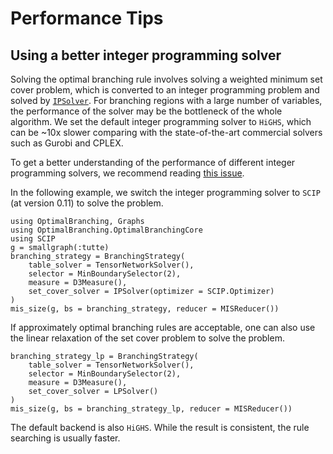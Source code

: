 # Performance Tips

## Using a better integer programming solver

Solving the optimal branching rule involves solving a weighted minimum set cover problem, which is converted to an integer programming problem and solved by [`IPSolver`](@ref).
For branching regions with a large number of variables, the performance of the solver may be the bottleneck of the whole algorithm.
We set the default integer programming solver to `HiGHS`, which can be ~10x slower comparing with the state-of-the-art commercial solvers such as Gurobi and CPLEX.

To get a better understanding of the performance of different integer programming solvers, we recommend reading [this issue](https://github.com/ArrogantGao/OptimalBranching.jl/issues/36).

In the following example, we switch the integer programming solver to `SCIP` (at version 0.11) to solve the problem.

```@repl performance_tips
using OptimalBranching, Graphs
using OptimalBranching.OptimalBranchingCore
using SCIP
g = smallgraph(:tutte)
branching_strategy = BranchingStrategy(
    table_solver = TensorNetworkSolver(),
    selector = MinBoundarySelector(2),
    measure = D3Measure(),
    set_cover_solver = IPSolver(optimizer = SCIP.Optimizer)
)
mis_size(g, bs = branching_strategy, reducer = MISReducer())
```

If approximately optimal branching rules are acceptable, one can also use the linear relaxation of the set cover problem to solve the problem.
```@repl performance_tips
branching_strategy_lp = BranchingStrategy(
    table_solver = TensorNetworkSolver(),
    selector = MinBoundarySelector(2),
    measure = D3Measure(),
    set_cover_solver = LPSolver()
)
mis_size(g, bs = branching_strategy_lp, reducer = MISReducer())
```
The default backend is also `HiGHS`. While the result is consistent, the rule searching is usually faster.
